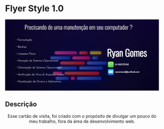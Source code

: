 # Flyer Style 1.0

<p align="center">
  <img src="./styles/img/card.jpg">
</p>

## Descrição

<p align="center"> Esse cartão de visita, foi criado com o propósito de divulgar um pouco do meu trabalho, fora da área de desenvolvimento web.
</p>

